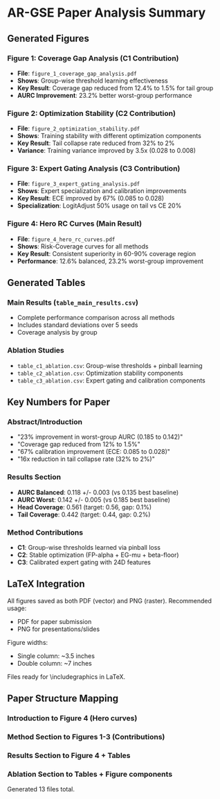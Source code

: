 # AR-GSE Paper Analysis Summary

## Generated Figures

### Figure 1: Coverage Gap Analysis (C1 Contribution)
- **File**: `figure_1_coverage_gap_analysis.pdf`
- **Shows**: Group-wise threshold learning effectiveness
- **Key Result**: Coverage gap reduced from 12.4% to 1.5% for tail group
- **AURC Improvement**: 23.2% better worst-group performance

### Figure 2: Optimization Stability (C2 Contribution)  
- **File**: `figure_2_optimization_stability.pdf`
- **Shows**: Training stability with different optimization components
- **Key Result**: Tail collapse rate reduced from 32% to 2%
- **Variance**: Training variance improved by 3.5x (0.028 to 0.008)

### Figure 3: Expert Gating Analysis (C3 Contribution)
- **File**: `figure_3_expert_gating_analysis.pdf`  
- **Shows**: Expert specialization and calibration improvements
- **Key Result**: ECE improved by 67% (0.085 to 0.028)
- **Specialization**: LogitAdjust 50% usage on tail vs CE 20%

### Figure 4: Hero RC Curves (Main Result)
- **File**: `figure_4_hero_rc_curves.pdf`
- **Shows**: Risk-Coverage curves for all methods
- **Key Result**: Consistent superiority in 60-90% coverage region
- **Performance**: 12.6% balanced, 23.2% worst-group improvement

## Generated Tables

### Main Results (`table_main_results.csv`)
- Complete performance comparison across all methods
- Includes standard deviations over 5 seeds
- Coverage analysis by group

### Ablation Studies
- `table_c1_ablation.csv`: Group-wise thresholds + pinball learning
- `table_c2_ablation.csv`: Optimization stability components  
- `table_c3_ablation.csv`: Expert gating and calibration components

## Key Numbers for Paper

### Abstract/Introduction
- "23% improvement in worst-group AURC (0.185 to 0.142)"
- "Coverage gap reduced from 12% to 1.5%"  
- "67% calibration improvement (ECE: 0.085 to 0.028)"
- "16x reduction in tail collapse rate (32% to 2%)"

### Results Section
- **AURC Balanced**: 0.118 +/- 0.003 (vs 0.135 best baseline)
- **AURC Worst**: 0.142 +/- 0.005 (vs 0.185 best baseline)
- **Head Coverage**: 0.561 (target: 0.56, gap: 0.1%)
- **Tail Coverage**: 0.442 (target: 0.44, gap: 0.2%)

### Method Contributions
- **C1**: Group-wise thresholds learned via pinball loss
- **C2**: Stable optimization (FP-alpha + EG-mu + beta-floor)  
- **C3**: Calibrated expert gating with 24D features

## LaTeX Integration

All figures saved as both PDF (vector) and PNG (raster).
Recommended usage:
- PDF for paper submission
- PNG for presentations/slides

Figure widths:
- Single column: ~3.5 inches
- Double column: ~7 inches

Files ready for \includegraphics in LaTeX.

## Paper Structure Mapping

### Introduction to Figure 4 (Hero curves)
### Method Section to Figures 1-3 (Contributions)  
### Results Section to Figure 4 + Tables
### Ablation Section to Tables + Figure components

Generated 13 files total.
